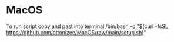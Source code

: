# MacOS
To run script copy and past into terminal
/bin/bash -c "$(curl -fsSL https://github.com/attonizee/MacOS/raw/main/setup.sh)"

